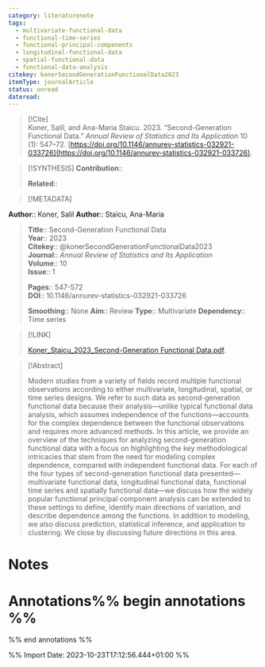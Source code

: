 ```yaml
---
category: literaturenote
tags:
  - multivariate-functional-data
  - functional-time-series
  - functional-principal-components
  - longitudinal-functional-data
  - spatial-functional-data
  - functional-data-analysis
citekey: konerSecondGenerationFunctionalData2023
itemType: journalArticle
status: unread
dateread:
---
```


> [!Cite]  
> Koner, Salil, and Ana-Maria Staicu. 2023. “Second-Generation Functional Data.” _Annual Review of Statistics and Its Application_ 10 (1): 547–72. [https://doi.org/10.1146/annurev-statistics-032921-033726](https://doi.org/10.1146/annurev-statistics-032921-033726).

> [!SYNTHESIS] 
>**Contribution**::
>
>**Related**:: 
>

> [!METADATA]  
>
**Author**:: Koner, Salil
**Author**:: Staicu, Ana-Maria<br>
> **Title**:: Second-Generation Functional Data    
> **Year**:: 2023     
> **Citekey**:: @konerSecondGenerationFunctionalData2023    
>**Journal**:: *Annual Review of Statistics and Its Application*    
>**Volume**:: 10    
>**Issue**:: 1     
>    
>    
>     
> **Pages**:: 547-572    
>**DOI**:: 10.1146/annurev-statistics-032921-033726    
>
>**Smoothing**:: None
>**Aim**:: Review
>**Type**:: Multivariate
>**Dependency**:: Time series

> [!LINK] 
>
> [Koner_Staicu_2023_Second-Generation Functional Data.pdf](file:///Users/steven/Library/CloudStorage/GoogleDrive-steven.golovkine@ul.ie/My%20Drive/bibliography/Annual%20Review%20of%20Statistics%20and%20Its%20Application/2023/Koner_Staicu_2023_Second-Generation%20Functional%20Data.pdf).

>[!Abstract]
>
>Modern studies from a variety of fields record multiple functional observations according to either multivariate, longitudinal, spatial, or time series designs. We refer to such data as second-generation functional data because their analysis—unlike typical functional data analysis, which assumes independence of the functions—accounts for the complex dependence between the functional observations and requires more advanced methods. In this article, we provide an overview of the techniques for analyzing second-generation functional data with a focus on highlighting the key methodological intricacies that stem from the need for modeling complex dependence, compared with independent functional data. For each of the four types of second-generation functional data presented—multivariate functional data, longitudinal functional data, functional time series and spatially functional data—we discuss how the widely popular functional principal component analysis can be extended to these settings to define, identify main directions of variation, and describe dependence among the functions. In addition to modeling, we also discuss prediction, statistical inference, and application to clustering. We close by discussing future directions in this area.
>>


# Notes<br>
# Annotations%% begin annotations %%  
 
  
%% end annotations %%

%% Import Date: 2023-10-23T17:12:56.444+01:00 %%
